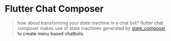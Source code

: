 # Flutter Chat Composer
>how about transforming your state machine in a chat bot? flutter chat composer makes use of state machines generated by <a href="https://github.com/FelipeMarra/state-composer">state_composer<a> to create menu based chatbots
